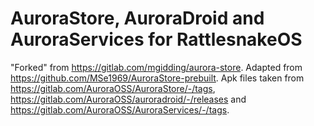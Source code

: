# AuroraStore, AuroraDroid and AuroraServices for RattlesnakeOS

"Forked" from https://gitlab.com/mgidding/aurora-store.
Adapted from https://github.com/MSe1969/AuroraStore-prebuilt.
Apk files taken from https://gitlab.com/AuroraOSS/AuroraStore/-/tags, https://gitlab.com/AuroraOSS/auroradroid/-/releases and https://gitlab.com/AuroraOSS/AuroraServices/-/tags.
